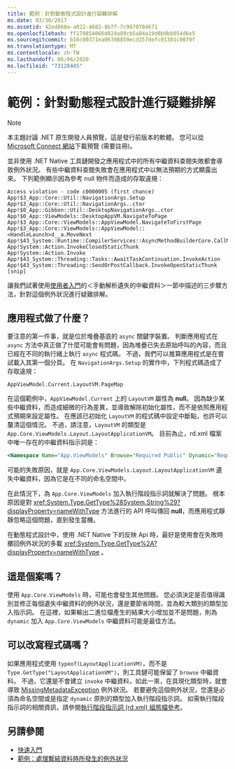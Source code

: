 ```yaml
---
title: 範例：針對動態程式設計進行疑難排解
ms.date: 03/30/2017
ms.assetid: 42ed860a-a022-4682-8b7f-7c9870784671
ms.openlocfilehash: ff179854066d024a89cb5a84a19d0b9bb054d6e5
ms.sourcegitcommit: b16c00371ea06398859ecd157defc81301c9070f
ms.translationtype: MT
ms.contentlocale: zh-TW
ms.lasthandoff: 06/06/2020
ms.locfileid: "73128445"
---
```

# <a name="example-troubleshooting-dynamic-programming"></a>範例：針對動態程式設計進行疑難排解
> [!NOTE]
> 本主題討論 .NET 原生開發人員預覽，這是發行前版本的軟體。 您可以從 [Microsoft Connect 網站](https://go.microsoft.com/fwlink/?LinkId=394611)下載預覽 (需要註冊)。  
  
 並非使用 .NET Native 工具鏈開發之應用程式中的所有中繼資料查閱失敗都會導致例外狀況。  有些中繼資料查閱失敗會在應用程式中以無法預期的方式顯露出來。  下列範例顯示因為參考 null 物件而造成的存取違規：  
  
```output
Access violation - code c0000005 (first chance)  
App!$3_App::Core::Util::NavigationArgs.Setup  
App!$3_App::Core::Util::NavigationArgs..ctor  
App!$0_App::Gibbon::Util::DesktopNavigationArgs..ctor  
App!$0_App::ViewModels::DesktopAppVM.NavigateToPage  
App!$3_App::Core::ViewModels::AppViewModel.NavigateToFirstPage  
App!$3_App::Core::ViewModels::AppViewModel::<HandleLaunch>d__a.MoveNext  
App!$43_System::Runtime::CompilerServices::AsyncMethodBuilderCore.CallMoveNext  
App!System::Action.InvokeClosedStaticThunk  
App!System::Action.Invoke  
App!$43_System::Threading::Tasks::AwaitTaskContinuation.InvokeAction  
App!$43_System::Threading::SendOrPostCallback.InvokeOpenStaticThunk  
[snip]  
```  
  
 讓我們試著使用[使用者入門](getting-started-with-net-native.md)的＜手動解析遺失的中繼資料＞一節中描述的三步驟方法，針對這個例外狀況進行疑難排解。  
  
## <a name="what-was-the-app-doing"></a>應用程式做了什麼？  
 要注意的第一件事，就是位於堆疊基底的 `async` 關鍵字裝置。  判斷應用程式在 `async` 方法中真正做了什麼可能會有問題，因為堆疊已失去原始呼叫的內容，而且已經在不同的執行緒上執行 `async` 程式碼。 不過，我們可以推算應用程式是在嘗試載入其第一個分頁。  在 `NavigationArgs.Setup` 的實作中，下列程式碼造成了存取違規：  
  
`AppViewModel.Current.LayoutVM.PageMap`  
  
 在這個範例中，`AppViewModel.Current` 上的 `LayoutVM` 屬性為 **null**。  因為缺少某些中繼資料，而造成細微的行為差異，並導致解除初始化屬性，而不是依照應用程式預期來設定屬性。  在應該已初始化 `LayoutVM` 的程式碼中設定中斷點，也許可以釐清這個情況。  不過，請注意，`LayoutVM` 的類型是 `App.Core.ViewModels.Layout.LayoutApplicationVM`。  目前為止，rd.xml 檔案中唯一存在的中繼資料指示詞是：  
  
```xml  
<Namespace Name="App.ViewModels" Browse="Required Public" Dynamic="Required Public" />  
```  
  
 可能的失敗原因，就是 `App.Core.ViewModels.Layout.LayoutApplicationVM` 遺失中繼資料，因為它是在不同的命名空間中。  
  
 在此情況下，為 `App.Core.ViewModels` 加入執行階段指示詞就解決了問題。 根本原因是對 <xref:System.Type.GetType%28System.String%29?displayProperty=nameWithType> 方法進行的 API 呼叫傳回 **null**，而應用程式靜靜忽略這個問題，直到發生當機。  
  
 在動態程式設計中，使用 .NET Native 下的反映 Api 時，最好是使用會在失敗時擲回例外狀況的多載 <xref:System.Type.GetType%2A?displayProperty=nameWithType> 。  
  
## <a name="is-this-an-isolated-case"></a>這是個案嗎？  
 使用 `App.Core.ViewModels` 時，可能也會發生其他問題。  您必須決定是否值得識別並修正每個遺失中繼資料的例外狀況，還是要節省時間，並為較大類別的類型加入指示詞。  在這裡，如果輸出二進位檔產生的結果大小增加並不是問題，則為 `dynamic` 加入 `App.Core.ViewModels` 中繼資料可能是最佳方法。  
  
## <a name="could-the-code-be-rewritten"></a>可以改寫程式碼嗎？  
 如果應用程式使用 `typeof(LayoutApplicationVM)`，而不是 `Type.GetType("LayoutApplicationVM")`，則工具鏈可能保留了 `browse` 中繼資料。  不過，它還是不會建立 `invoke` 中繼資料，如此一來，在具現化類型時，就會導致 [MissingMetadataException](missingmetadataexception-class-net-native.md) 例外狀況。 若要避免這個例外狀況，您還是必須為命名空間或是指定 `dynamic` 原則的類型加入執行階段指示詞。 如需執行階段指示詞的相關資訊，請參閱[執行階段指示詞 (rd.xml) 組態檔參考](runtime-directives-rd-xml-configuration-file-reference.md)。  
  
## <a name="see-also"></a>另請參閱

- [快速入門](getting-started-with-net-native.md)
- [範例：處理繫結資料時所發生的例外狀況](example-handling-exceptions-when-binding-data.md)
